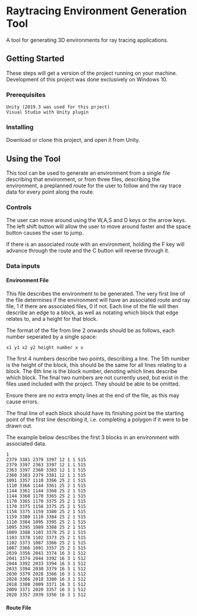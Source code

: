 # Raytracing Environment Generation Tool

A tool for generating 3D environments for ray tracing applications.

## Getting Started

These steps will get a version of the project running on your machine. Development of this project was done exclusively on Windows 10.

### Prerequisites
````
Unity (2019.3 was used for this prject)
Visual Studio with Unity plugin
````

### Installing

Download or clone this project, and open it from Unity.

## Using the Tool

This tool can be used to generate an environment from a single file describing that environment, or from three files, describing the environment, a preplanned route for the user to follow and the ray trace data for every point along the route.

### Controls

The user can move around using the W,A,S and D keys or the arrow keys. The left shift button will allow the user to move around faster and the space button causes the user to jump.

If there is an associated route with an environment, holding the F key will advance through the route and the C button will reverse through it.

### Data inputs
#### Environment File

This file describes the environment to be generated. The very first line of the file determines if the environment will have an associated route and ray file, 1 if there are associated files, 0 if not. Each line of the file will then describe an edge to a block, as well as notating which block that edge relates to, and a height for that block.

The format of the file from line 2 onwards should be as follows, each number seperated by a single space:
````
x1 y1 x2 y2 height number x x
````
The first 4 numbers describe two points, describing a line. The 5th number is the height of the block, this should be the same for all lines relating to a block. The 6th line is the block number, denoting which lines describe which block. The final two numbers are not currently used, but exist in the files used included with the project. They should be able to be omitted.

Ensure there are no extra empty lines at the end of the file, as this may cause errors.

The final line of each block should have its finishing point be the starting point of the first line describing it, i.e. completing a polygon if it were to be drawn out.

The example below describes the first 3 blocks in an environment with associated data.
````
1
2379 3381 2379 3397 12 1 1 515
2379 3397 2363 3397 12 1 1 515
2363 3397 2360 3383 12 1 1 515
2360 3383 2379 3381 12 1 1 515
1091 3357 1110 3366 25 2 1 515
1110 3366 1144 3361 25 2 1 515
1144 3361 1144 3368 25 2 1 515
1144 3368 1170 3365 25 2 1 515
1170 3365 1170 3375 25 2 1 515
1170 3375 1158 3375 25 2 1 515
1158 3375 1159 3380 25 2 1 515
1159 3380 1110 3384 25 2 1 515
1110 3384 1095 3395 25 2 1 515
1095 3395 1089 3388 25 2 1 515
1089 3388 1103 3378 25 2 1 515
1103 3378 1102 3373 25 2 1 515
1102 3373 1087 3366 25 2 1 515
1087 3366 1091 3357 25 2 1 515
2039 3356 2041 3374 16 3 1 512
2041 3374 2044 3392 16 3 1 512
2044 3392 2033 3394 16 3 1 512
2033 3394 2030 3379 16 3 1 512
2030 3379 2028 3366 16 3 1 512
2028 3366 2018 3380 16 3 1 512
2018 3380 2009 3371 16 3 1 512
2009 3371 2020 3357 16 3 1 512
2020 3357 2039 3356 16 3 1 512
````


#### Route File
